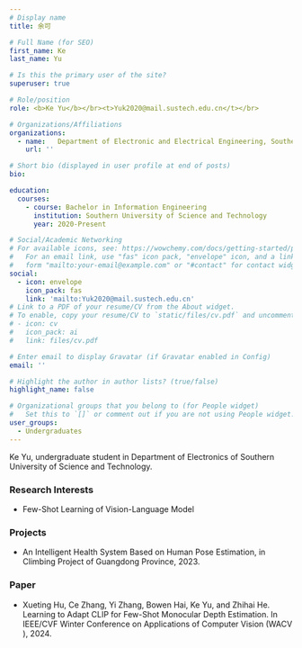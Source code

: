 ```yaml
---
# Display name
title: 余可

# Full Name (for SEO)
first_name: Ke
last_name: Yu

# Is this the primary user of the site?
superuser: true

# Role/position
role: <b>Ke Yu</b></br><t>Yuk2020@mail.sustech.edu.cn</t></br>

# Organizations/Affiliations
organizations:
  - name:   Department of Electronic and Electrical Engineering, Southern University of Science and Technology
    url: ''

# Short bio (displayed in user profile at end of posts)
bio:

education:
  courses:
    - course: Bachelor in Information Engineering
      institution: Southern University of Science and Technology
      year: 2020-Present

# Social/Academic Networking
# For available icons, see: https://wowchemy.com/docs/getting-started/page-builder/#icons
#   For an email link, use "fas" icon pack, "envelope" icon, and a link in the
#   form "mailto:your-email@example.com" or "#contact" for contact widget.
social:
  - icon: envelope
    icon_pack: fas
    link: 'mailto:Yuk2020@mail.sustech.edu.cn'
# Link to a PDF of your resume/CV from the About widget.
# To enable, copy your resume/CV to `static/files/cv.pdf` and uncomment the lines below.
# - icon: cv
#   icon_pack: ai
#   link: files/cv.pdf

# Enter email to display Gravatar (if Gravatar enabled in Config)
email: ''

# Highlight the author in author lists? (true/false)
highlight_name: false

# Organizational groups that you belong to (for People widget)
#   Set this to `[]` or comment out if you are not using People widget.
user_groups:
  - Undergraduates
---
```


Ke Yu, undergraduate student in Department of Electronics of Southern University of Science and Technology.

### **Research Interests**
* Few-Shot Learning of Vision-Language Model

### **Projects**
* An Intelligent Health System Based on Human Pose Estimation, in Climbing Project of Guangdong Province, 2023.

### **Paper**
*	Xueting Hu, Ce Zhang, Yi Zhang, Bowen Hai, Ke Yu, and Zhihai He. Learning to Adapt CLIP for Few-Shot Monocular Depth Estimation. In IEEE/CVF Winter Conference on Applications of Computer Vision (WACV ), 2024.